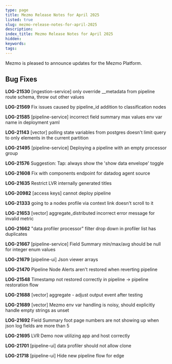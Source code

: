 ```yaml
---
type: page
title: Mezmo Release Notes for April 2025
listed: true
slug: mezmo-release-notes-for-april-2025
description: 
index_title: Mezmo Release Notes for April 2025
hidden: 
keywords: 
tags: 
---
```


Mezmo is pleased to announce updates for the Mezmo Platform.

## Bug Fixes

**LOG-21530** [ingestion-service] only override __metadata from pipeline route schema, throw out other values

**LOG-21569** Fix issues caused by pipeline_id addition to classification nodes

**LOG-21585** [pipeline-service] incorrect field summary max values env var name in deployment yaml

**LOG-21143** [vector] polling state variables from postgres doesn't limit query to only elements in the current partition

**LOG-21495** [pipeline-service] Deploying a pipeline with an empty processor group

**LOG-21576** Suggestion: Tap: always show the 'show data envelope' toggle

**LOG-21608** Fix with components endpoint for datadog agent source

**LOG-21635** Restrict LVR internally generated titles

**LOG-20982** [access keys] cannot deploy pipeline

**LOG-21333** going to a nodes profile via context link doesn't scroll to it

**LOG-21653** [vector] aggregate_distributed incorrect error message for invalid metric

**LOG-21662** "data profiler processor" filter drop down in profiler list has duplicates

**LOG-21667** [pipeline-service] Field Summary min/max/avg should be null for integer enum values

**LOG-21679** [pipeline-ui] Json viewer arrays

**LOG-21470** Pipeline Node Alerts aren't restored when reverting pipeline

**LOG-21548** Timestamp not restored correctly in pipeline -&gt; pipeline restoration flow

**LOG-21688** [vector] aggregate - adjust output event after testing

**LOG-21689** [vector] Mezmo env var handling is noisy, should explicitly handle empty strings as unset

**LOG-21692** Field Summary foot page numbers are not showing up when json log fields are more than 5

**LOG-21695** LVR Demo now utilizing app and host correctly

**LOG-21701** [pipeline-ui] data profiler should not allow clone

**LOG-21718** [pipeline-ui] Hide new pipeline flow for edge